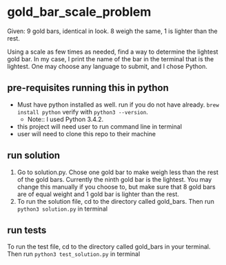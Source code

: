 # gold_bar_scale_problem
Given: 9 gold bars, identical in look. 8 weigh the same, 1 is lighter than the rest.

Using a scale as few times as needed, find a way to determine the lightest gold bar. In my case, I print the name of the bar in the terminal that is the lightest. One may choose  any language to submit, and I chose Python.

## pre-requisites running this in python
* Must have python installed as well. 
  run if you do not have already. `brew install python`
 verify with `python3 --version`.
  * Note:: I used Python 3.4.2.
* this project will need user to run command line in terminal
* user will need to clone this repo to their machine

## run solution
1. Go to solution.py. Chose one gold bar to make weigh less than the rest of the gold bars. Currently the ninth gold bar is the lightest. You may change this manually if you choose to, but make sure that 8 gold bars are of equal weight and 1 gold bar is lighter than the rest.
2. To run the solution file, cd to the directory called gold_bars. 
Then run `python3 solution.py` in terminal

## run tests
 To run the test file, cd to the directory called gold_bars in your terminal. 
Then run `python3 test_solution.py` in terminal 
